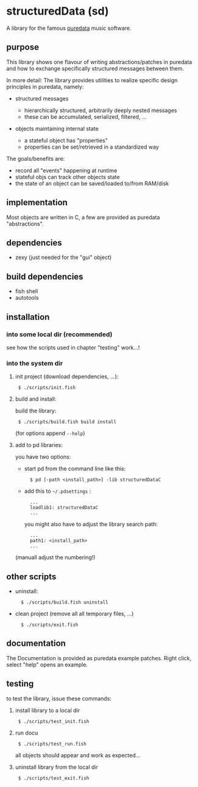 # structuredData (sd)

A library for the famous [puredata](https://puredata.info/) music software.

## purpose

This library shows one flavour of writing abstractions/patches in puredata and how to exchange specifically structured messages between them.

In more detail: The library provides utilities to realize specific design principles in puredata, namely:

- structured messages

	- hierarchically structured, arbitrarily deeply nested messages 
	- these can be accumulated, serialized, filtered, ...

- objects maintaining internal state

	- a stateful object has "properties"
	- properties can be set/retrieved in a standardized way

The goals/benefits are:

- record all "events" happening at runtime
- stateful objs can track other objects state
- the state of an object can be saved/loaded to/from RAM/disk

## implementation

Most objects are written in C, a few are provided as puredata "abstractions".

## dependencies

- zexy (just needed for the "gui" object)

## build dependencies

- fish shell
- autotools

## installation

### into some local dir (recommended)

see how the scripts used in chapter "testing" work...!

### into the system dir

1. init project (download dependencies, ...):

		$ ./scripts/init.fish

2. build and install:

	build the library:

		$ ./scripts/build.fish build install

	(for options append `--help`)

3. add to pd libraries:

	you have two options:

	- start pd from the command line like this:

			$ pd [-path <install_path>] -lib structuredDataC

	- add this to `~/.pdsettings` :

			...
			loadlib1: structuredDataC
			...

		you might also have to adjust the library search path:

			...
			path1: <install_path>
			...

	(manuall adjust the numbering!)

## other scripts

- uninstall:

		$ ./scripts/build.fish uninstall

- clean project (remove all all temporary files, ...)

		$ ./scripts/exit.fish

## documentation

The Documentation is provided as puredata example patches.
Right click, select "help" opens an example.

## testing

to test the library, issue these commands:

1. install library to a local dir

		$ ./scripts/test_init.fish

2. run docu

		$ ./scripts/test_run.fish

	all objects should appear and work as expected...

3. uninstall library from the local dir

		$ ./scripts/test_exit.fish
